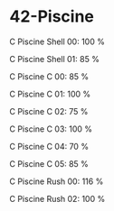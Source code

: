 # 42-Piscine
C Piscine Shell 00:   100 %

C Piscine Shell 01:   85  %

C Piscine C 00:       85  %

C Piscine C 01:       100 %

C Piscine C 02:       75  %

C Piscine C 03:       100 %

C Piscine C 04:       70  %

C Piscine C 05:       85  %

C Piscine Rush 00:    116 %

C Piscine Rush 02:    100 %
